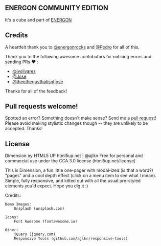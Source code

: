 ## ENERGON COMMUNITY EDITION
It's a cube and part of [ENERGON](https://energon.rocks)

## Credits

A heartfelt thank you to [@energonrocks](https://github.com/mafintosh) and
[@Pedro](https://github.com/feross) for all of this.

Thank you to the following awesome contributors for noticing errors and sending
PRs :heart: :

- [@ivolivares](https://github.com/ivolivares)
- [@Jose](https://github.com/)
- [@theotheguythatisntjose](https://github.com/)

Thanks for all of the feedback!


## Pull requests welcome!

Spotted an error? Something doesn't make sense? Send me a [pull
request](https://github.com/LucianoAdonis/Energon-Full-Extreme-2.0/pulls)! Please avoid making
stylistic changes though -- they are unlikely to be accepted. Thanks!

## License

Dimension by HTML5 UP
html5up.net | @ajlkn
Free for personal and commercial use under the CCA 3.0 license (html5up.net/license)


This is Dimension, a fun little one-pager with modal-ized (is that a word?) "pages"
and a cool depth effect (click on a menu item to see what I mean). Simple, fully
responsive, and kitted out with all the usual pre-styled elements you'd expect.
Hope you dig it :)

Credits:

	Demo Images:
		Unsplash (unsplash.com)

	Icons:
		Font Awesome (fontawesome.io)

	Other:
		jQuery (jquery.com)
		Responsive Tools (github.com/ajlkn/responsive-tools)
